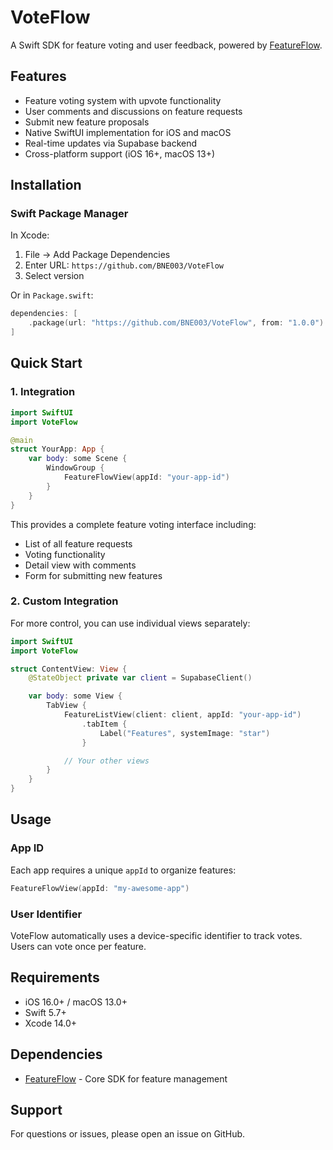 # VoteFlow

A Swift SDK for feature voting and user feedback, powered by [FeatureFlow](https://github.com/BNE003/FeatureFlowGit).

## Features

- Feature voting system with upvote functionality
- User comments and discussions on feature requests
- Submit new feature proposals
- Native SwiftUI implementation for iOS and macOS
- Real-time updates via Supabase backend
- Cross-platform support (iOS 16+, macOS 13+)

## Installation

### Swift Package Manager

In Xcode:
1. File → Add Package Dependencies
2. Enter URL: `https://github.com/BNE003/VoteFlow`
3. Select version

Or in `Package.swift`:

```swift
dependencies: [
    .package(url: "https://github.com/BNE003/VoteFlow", from: "1.0.0")
]
```

## Quick Start



### 1. Integration

```swift
import SwiftUI
import VoteFlow

@main
struct YourApp: App {
    var body: some Scene {
        WindowGroup {
            FeatureFlowView(appId: "your-app-id")
        }
    }
}
```

This provides a complete feature voting interface including:
- List of all feature requests
- Voting functionality
- Detail view with comments
- Form for submitting new features

### 2. Custom Integration

For more control, you can use individual views separately:

```swift
import SwiftUI
import VoteFlow

struct ContentView: View {
    @StateObject private var client = SupabaseClient()

    var body: some View {
        TabView {
            FeatureListView(client: client, appId: "your-app-id")
                .tabItem {
                    Label("Features", systemImage: "star")
                }

            // Your other views
        }
    }
}
```

## Usage

### App ID

Each app requires a unique `appId` to organize features:

```swift
FeatureFlowView(appId: "my-awesome-app")
```

### User Identifier

VoteFlow automatically uses a device-specific identifier to track votes. Users can vote once per feature.

## Requirements

- iOS 16.0+ / macOS 13.0+
- Swift 5.7+
- Xcode 14.0+

## Dependencies

- [FeatureFlow](https://github.com/BNE003/FeatureFlowGit) - Core SDK for feature management

## Support

For questions or issues, please open an issue on GitHub.
